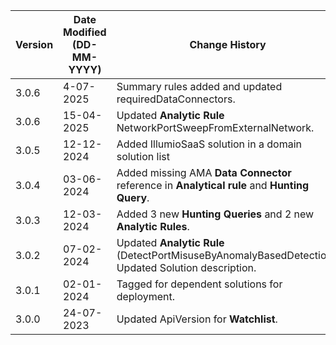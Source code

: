 | **Version** | **Date Modified (DD-MM-YYYY)** | **Change History**                                                    |
|-------------|--------------------------------|-----------------------------------------------------------------------|
| 3.0.6       | 4-07-2025                     | Summary rules added and updated requiredDataConnectors.			       |
| 3.0.6       | 15-04-2025                     | Updated **Analytic Rule** NetworkPortSweepFromExternalNetwork.			       |
| 3.0.5       | 12-12-2024                     | Added IllumioSaaS solution in a domain solution list			       |
| 3.0.4       | 03-06-2024                     | Added missing AMA **Data Connector** reference in **Analytical rule** and **Hunting Query**.             |
| 3.0.3       | 12-03-2024                     | Added 3 new **Hunting Queries** and 2 new **Analytic Rules**.          |
| 3.0.2       | 07-02-2024                     | Updated **Analytic Rule** (DetectPortMisuseByAnomalyBasedDetection). <br/> Updated  Solution description. |
| 3.0.1       | 02-01-2024                     | Tagged for dependent solutions for deployment.                         |
| 3.0.0       | 24-07-2023                     | Updated ApiVersion for **Watchlist**.                                  |
